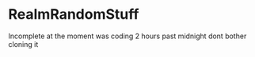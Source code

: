 # RealmRandomStuff

Incomplete at the moment was coding 2 hours past midnight dont bother cloning it 
